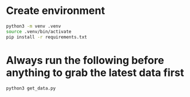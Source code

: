 # Create environment
```bash
python3 -m venv .venv
source .venv/bin/activate
pip install -r requirements.txt
```

# Always run the following before anything to grab the latest data first
```bash
python3 get_data.py
```